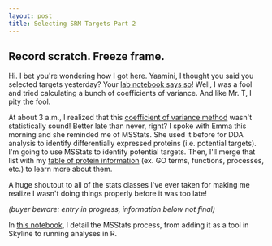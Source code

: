 ```yaml
---
layout: post
title: Selecting SRM Targets Part 2
---
```


## Record scratch. Freeze frame.

Hi. I bet you're wondering how I got here. Yaamini, I thought you said you selected targets yesterday? Your [lab notebook says so](https://yaaminiv.github.io/Selecting-SRM-Targets/)! Well, I was a fool and tried calculating a bunch of coefficients of variance. And like Mr. T, I pity the fool.

At about 3 a.m., I realized that this [coefficient of variance method](https://github.com/RobertsLab/project-oyster-oa/blob/master/notebooks/2017-05-11-Selecting-SRM-Targets.ipynb) wasn't statistically sound! Better late than never, right? I spoke with Emma this morning and she reminded me of MSStats. She used it before for DDA analysis to identify differentially expressed proteins (i.e. potential targets). I'm going to use MSStats to identify potential targets. Then, I'll merge that list with my [table of protein information](https://raw.githubusercontent.com/RobertsLab/project-oyster-oa/master/analyses/DNR_Preliminary_Analyses_20170321/all-proteins-go-terms/Proteins-GO-terms.tabular) (ex. GO terms, functions, processes, etc.) to learn more about them.

A huge shoutout to all of the stats classes I've ever taken for making me realize I wasn't doing things properly before it was too late!

*(buyer beware: entry in progress, information below not final)*

In [this notebook](), I detail the MSStats process, from adding it as a tool in Skyline to running analyses in R.

